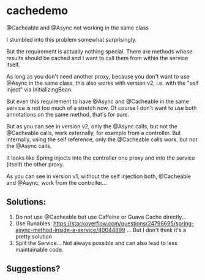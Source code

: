 # cachedemo
@Cacheable and @Async not working in the same class

I stumbled into this problem somewhat surprisingly.

But the requirement is actually nothing special.
There are methods whose results should be cached and I want to call them from within the service itself.

As long as you don't need another proxy, because you don't want to use @Async in the same class, this also
works with version v2, i.e. with the "self inject" via InitializingBean.

But even this requirement to have @Async and @Cacheable in the same service is not too much of a stretch now.
Of course I don't want to use both annotations on the same method, that's for sure.

But as you can see in version v2, only the @Async calls, but not the @Cacheable calls, work externally, for example from a controller.
But internally, using the self reference, only the @Cacheable calls work, but not the @Async calls.

It looks like Spring injects into the controller one proxy and into the service (itself) the other proxy.

As you can see in version v1, without the self injection both, @Cacheable and @Async, work from the controller...

## Solutions:

 1. Do not use @Cacheable but use Caffeine or Guava Cache directly...
 2. Use Runables: https://stackoverflow.com/questions/24798695/spring-async-method-inside-a-service/40044899 ... But I don't think it's a pretty solution
 3. Split the Service... Not always possible and can also lead to less maintainable code.
 
## Suggestions?
